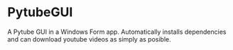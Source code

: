 # PytubeGUI

A Pytube GUI in a Windows Form app. Automatically installs dependencies and can download youtube videos as simply as posible.